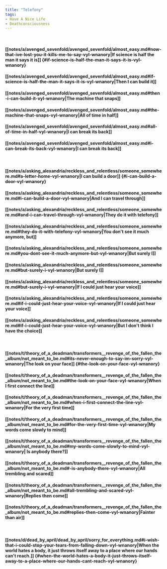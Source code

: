 ```yaml
---
title: "Telefony"
tags:
- Have A Nice Life
- Deathconsciousness
---
```

&nbsp;
#### [[notes/a/avenged_sevenfold/avenged_sevenfold/almost_easy.md#now-that-ive-lost-you-it-kills-me-to-say-vyl-wnanory|If science is half the man it says it is]] {#if-science-is-half-the-man-it-says-it-is-vyl-wnanory}
#### [[notes/a/avenged_sevenfold/avenged_sevenfold/almost_easy.md#if-science-is-half-the-man-it-says-it-is-vyl-wnanory|Then I can build it]]
#### [[notes/a/avenged_sevenfold/avenged_sevenfold/almost_easy.md#then-i-can-build-it-vyl-wnanory|The machine that snaps]]
#### [[notes/a/avenged_sevenfold/avenged_sevenfold/almost_easy.md#the-machine-that-snaps-vyl-wnanory|All of time in half]]
#### [[notes/a/avenged_sevenfold/avenged_sevenfold/almost_easy.md#all-of-time-in-half-vyl-wnanory|I can break its back]]
#### [[notes/a/avenged_sevenfold/avenged_sevenfold/almost_easy.md#i-can-break-its-back-vyl-wnanory|I can break its back]]
&nbsp;
#### [[notes/a/asking_alexandria/reckless_and_relentless/someone_somewhere.md#a-letter-home-vyl-wnanory|I can build a door]] {#i-can-build-a-door-vyl-wnanory}
#### [[notes/a/asking_alexandria/reckless_and_relentless/someone_somewhere.md#i-can-build-a-door-vyl-wnanory|And I can travel through]]
#### [[notes/a/asking_alexandria/reckless_and_relentless/someone_somewhere.md#and-i-can-travel-through-vyl-wnanory|They do it with telefony]]
#### [[notes/a/asking_alexandria/reckless_and_relentless/someone_somewhere.md#they-do-it-with-telefony-vyl-wnanory|You don't see it much anymore, but]]
#### [[notes/a/asking_alexandria/reckless_and_relentless/someone_somewhere.md#you-dont-see-it-much-anymore-but-vyl-wnanory|But surely I]]
#### [[notes/a/asking_alexandria/reckless_and_relentless/someone_somewhere.md#but-surely-i-vyl-wnanory|But surely I]]
#### [[notes/a/asking_alexandria/reckless_and_relentless/someone_somewhere.md#but-surely-i-vyl-wnanory|If I could just hear your voice]]
#### [[notes/a/asking_alexandria/reckless_and_relentless/someone_somewhere.md#if-i-could-just-hear-your-voice-vyl-wnanory|If I could just hear your voice]]
#### [[notes/a/asking_alexandria/reckless_and_relentless/someone_somewhere.md#if-i-could-just-hear-your-voice-vyl-wnanory|But I don't think I have the choice]]
&nbsp;
#### [[notes/t/theory_of_a_deadman/transformers__revenge_of_the_fallen_the_album/not_meant_to_be.md#its-never-enough-to-say-im-sorry-vyl-wnanory|The look on your face]] {#the-look-on-your-face-vyl-wnanory}
#### [[notes/t/theory_of_a_deadman/transformers__revenge_of_the_fallen_the_album/not_meant_to_be.md#the-look-on-your-face-vyl-wnanory|When I first connect the line]]
#### [[notes/t/theory_of_a_deadman/transformers__revenge_of_the_fallen_the_album/not_meant_to_be.md#when-i-first-connect-the-line-vyl-wnanory|For the very first time]]
#### [[notes/t/theory_of_a_deadman/transformers__revenge_of_the_fallen_the_album/not_meant_to_be.md#for-the-very-first-time-vyl-wnanory|My words come slowly to mind]]
#### [[notes/t/theory_of_a_deadman/transformers__revenge_of_the_fallen_the_album/not_meant_to_be.md#my-words-come-slowly-to-mind-vyl-wnanory| Is anybody there?]]
#### [[notes/t/theory_of_a_deadman/transformers__revenge_of_the_fallen_the_album/not_meant_to_be.md#-is-anybody-there-vyl-wnanory|All trembling and scared]]
#### [[notes/t/theory_of_a_deadman/transformers__revenge_of_the_fallen_the_album/not_meant_to_be.md#all-trembling-and-scared-vyl-wnanory|Replies then come]]
#### [[notes/t/theory_of_a_deadman/transformers__revenge_of_the_fallen_the_album/not_meant_to_be.md#replies-then-come-vyl-wnanory|Fainter than air]]
&nbsp;
#### [[notes/d/dead_by_april/dead_by_april/sorry_for_everything.md#i-wish-that-i-could-stop-your-tears-from-falling-down-vyl-wnanory|When the world hates a body, it just throws itself away to a place where our hands can't reach.]] {#when-the-world-hates-a-body-it-just-throws-itself-away-to-a-place-where-our-hands-cant-reach-vyl-wnanory}

